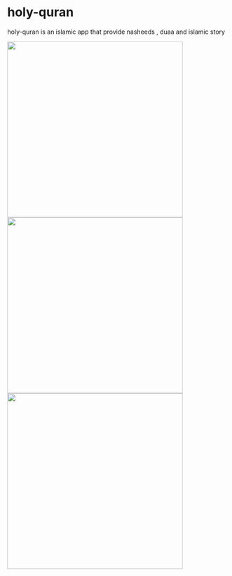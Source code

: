 # holy-quran
holy-quran is an islamic app that provide nasheeds , duaa and islamic story



<p>
<img src="https://user-images.githubusercontent.com/65761533/107282678-fa628800-6a63-11eb-8ba5-67f0e285d5df.png" height="400">
<img src="https://user-images.githubusercontent.com/65761533/107282736-10704880-6a64-11eb-8089-3f52191a7840.png" height="400">
  <img src="https://user-images.githubusercontent.com/65761533/107282810-2d0c8080-6a64-11eb-8d9d-230b83270149.png" height="400">
</p>
